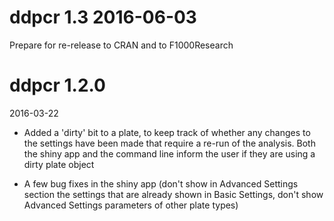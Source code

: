 # ddpcr 1.3 2016-06-03

Prepare for re-release to CRAN and to F1000Research

# ddpcr 1.2.0

2016-03-22

- Added a 'dirty' bit to a plate, to keep track of whether any changes to the settings have been made that require a re-run of the analysis.  Both the shiny app and the command line inform the user if they are using a dirty plate object

- A few bug fixes in the shiny app (don't show in Advanced Settings section the settings that are already shown in Basic Settings, don't show Advanced Settings parameters of other plate types)
